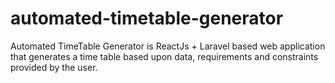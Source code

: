 # automated-timetable-generator
Automated TimeTable Generator is ReactJs + Laravel based web application that generates a time table based upon data, requirements and constraints provided by the user.
